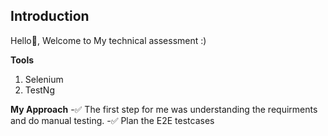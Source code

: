## Introduction
Hello👋, Welcome to My technical assessment :)

**Tools**
  1. Selenium
  2. TestNg

  **My Approach**
    -✅ The first step for me was understanding the requirments and do manual testing.
    -✅ Plan the E2E testcases

  

